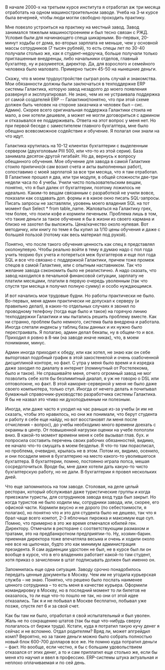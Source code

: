 В начале 2000-х на третьем курсе института я отработал аж три месяца отработать на одном машиностроительном заводе. Учеба на 3-м курсе была вечерней, чтобы люди могли свободно проходить практику.

Мне повезло устроиться на практику на местный завод. Завод занимался тяжелым машиностроением и был тесно связан с РЖД. Условия были для начинающего спеца шикарными. Во-первых, 20-минут ходьбы от дома, во-вторых зарплата не меньше, чем у основной массы сотрудников (7 тысяч рублей), то есть спецы лет по 30-40 получали столько же, как я студент-недоучка, больше получали только приглашенные внедренцы, либо начальники отделов, главный бухгалтер, ну и разумеется, директор. Да, для взрослого и семейного человека было маловато. Примерно тысяч 45-50 на нынешние деньги.

Скажу, что в моем трудоустройстве сыграл роль случай и знакомства. Мои обязанности должны были заключаться в техподдержке ERP системы Галактика, которую завод незадолго до моего появления развернул и эксплуатировал. Не знаю, чем их не устраивала поддержка от самой создателей ERP -- Галактики(понятно, что при этой схеме должен быть человек на стороне заказчика и человек был – сис. Админ). Скорее всего оригинальная поддержка Галактики стоила не мало, а они хотели дешевле, а может не могли договориться с админом и отказывался ее поддерживать. Ответа на этот вопрос у меня нет. Но при первой беседе с заместителем главного бухгалтера, мне было обещано всевозможное содействие и обучение. Я полагал они знали на что идут.

Галактика крутилась на 10-12 клиентах бухгалтерии с выделенным сервером (двухголовым PIII 500, или что-то из этой серии). База занимала десяток-другой гигабайт. 
Но да, вернусь к вопросу обещанного обучения. Мое обучение для завода в самой Галактике стоило прилично(я сам возил счета и акты выполненных работ), сопоставимо с моей зарплатой за все три месяца, что я там отработал. В Галактике прошел я два, или три модуля, в общей сложности две-три недели часа по 4 учебы. Учили чисто пользовательским вещам, понятно, что я был далек от бухгалтерии, поэтому ложилось не идеально. Каким-то вещам связанным с разработкой не учили вовсе, показали как создавать доп. формы и в какое окно писать SQL-запросы. Писать запросы не заставляли, уровень моего владения SQL на тот момент был Select * from table_name.
Жаловаться на Галактику грех, тем более, что поили кофе и кормили печеньем. Проблема лишь в том, что такие деньги за такое обучение я бы в жизни из своего кармана и близко не захотел бы выложить. Цена/качество около нулевая. Вот методичку, или книгу по теме я бы купил за 1/10 цены обучения и даже с большей пользой (потому как весь материал под рукой).

Понятно, что после такого обучения ценность как спец я представлял околонулевую. Чтобы реально войти в тему я думаю надо с пол года учить теорию бух учета и потереться меж бухгалтеров и еще пол года SQL и все что связано с поддержкой Галактики, причем тоже промеж спецов в самой Галактике, или с опытным наставником. Так что желание завода сэкономить было не реалистично. А надо сказать, что завод находился в печальной финансовой ситуации, зарплату не платили месяцами, платили в первую очередь уволенным (так что спустя три месяца я получил полную сумму) и особо нуждающимся.

И вот начались мои трудовые будни. Но работы практически не было. Во-первых, меня админ практически не допускал к серверу (и правильно делал), в каких-то отдельных случаях я звонил по проводному телефону (тогда еще было и такое) на горячую линию техподдержки Галактики и мы пытались решить проблему вместе. Как ни странно, проблем было немного, система была внедрена и работала. Иногда слетали индексы у таблиц базы данных и их нужно было перестраивать. Я полагаю, админ делал бекапы, ну в общем-то и все.
Приходил я ровно в 8-ми (на заводе иначе никак), что, в моем понимании, минус. 

Админ иногда приходил к обеду, или как хотел, не знаю как он себе выторговал подобный график в этой закостенелой и очень озабоченной дисциплиной конторе, но факт. С утра у меня было время и я изредка даже заходил по диалапу в интернет (поминутный от Ростелекома, было и такое). Не спрашивайте меня, отчего огромный завод не мог позволить себе хотя бы безлимитный диалап, я уж не говорю о DSL или оптоволокне, но факт.
В этой каморке-серверной у меня не было даже своего компьютера, только стул. Иногда от нечего делать я почитывал бумажный справочник-руководство разработчика системы Галактика. Я бы не назвал это чтиво ни духоподъемным ни полезным. 

Иногда, или даже часто я уходил на час раньше из-за учебы (и им не сказать, чтобы это нравилось, но они же понимали, что берут студента и работу я себе еще найду, но вот восстановят ли меня после отчисления – вопрос), до учебы необходимо много времени доехать с окраины в центр. От повышенной нагрузки оценки на учебе поползли вниз.
В какой-то момент времени меня к себе вызывал глав. бух. и попросила составить перечень своих рабочих обязанностей, видимо, ее начало что-то смущать в моем безделье. Я что-то там порасписал, но проблема, очевидно, крылась не в этом. Потом их, видимо, осенило, и они посадили меня в бухгалтерию на место какого-то уволившегося бухгалтера. В бухгалтерии, помню, постоянно играла попса, мешая сосредоточиться. Вроде бы, мне даже хотели дать какую-то чисто бухгалтерскую работу, но не дали. В бухгалтерии я провел нескольких дней.

Что еще запомнилось на том заводе. Столовая, на деле целый ресторан, который обслуживал даже туристические группы и когда приезжали туристы, для сотрудников завода вход туда был закрыт. Но когда туристов не было ходили мы, сотрудники завода, или, скорее, его офисной части. Кормили вкусно и не дорого (по себестоимости, я полагаю), но понятно что и это для студента было не дешево, так что я брал чаще всего компот, 2-3 яблочных пирожка и максимум еще суп.
Помню, что примерно в это же время отмечался юбилей ген. Директору. Отмечали в ресторане с соответствующим размахом и тратами, это на предбанкротном предприятии-то. Ну, хозяин-барин. приемная директора тоже впечатляла весьма и очень и ходили около нее все на цыпочках, будто это как минимум администрация президента. Я сам аудиенции удостоен не был, не в курсе был ли он вообще в курсе, что в его владениях работает какой-то там студент, хотя приказ о зачислении в штат подписывать должен был именно он.

Запомнилась еще одна ситуация. Заводу срочно понадобилось передать ценные документы в Москву. Чем им не угодила курьерская служба – не знаю. Понятно, что решено было послать наименее ценного сотрудника – то есть меня в качестве курьера. Оформили командировку в Москву, но в последний момент то ли билетов не оказалось, то ли еще что-то пошло не так, но они от этой идее отказались. Так я и не побывал в Москве бесплатно, побывал уже позже, спустя лет 6 и за свой счет.

Как бы там ни было, отработал я свой испытательный и был уволен. Жаль не по сокращению штатов (так бы еще что-нибудь сверху полагалось от биржи труда). Кстати, куда я потратил такую кучу денег я сейчас и не вспомню. Отдал родителям? Вряд ли, может апгрейдил комп? Вероятно, но за такие деньги можно было собрать полностью новый блок 600-700 долларов все же. Не помню куда потратил деньги – факт. Но вообще, если честно, я бы с большим удовольствием отказался от этих денег, а то и сам приплатил еще столько же, если бы меня кто научил и ввел в профессию. ERP-системы штука актуальная и неплохо оплачиваемая и по сей день.